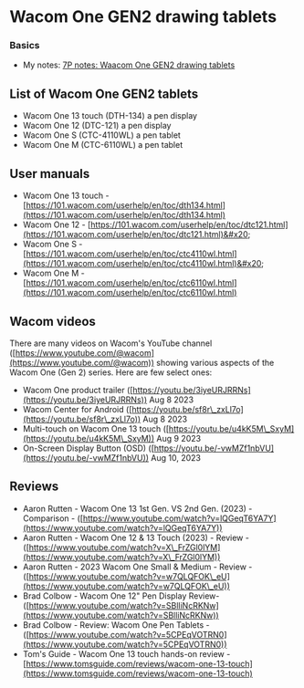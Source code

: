 # Wacom One GEN2 drawing tablets

### Basics

* My notes: [7P notes: Waacom One GEN2 drawing tablets](../../../7p-notes/7p-notes-wacom/7p-notes-wacom-2023-drawing-tablet-refresh.md)&#x20;

## List of Wacom One GEN2 tablets

* Wacom One 13 touch (DTH-134) a pen display
* Wacom One 12 (DTC-121) a pen display
* Wacom One S (CTC-4110WL) a pen tablet
* Wacom One M (CTC-6110WL) a pen tablet

## User manuals

* Wacom One 13 touch - [https://101.wacom.com/userhelp/en/toc/dth134.html](https://101.wacom.com/userhelp/en/toc/dth134.html) &#x20;
* Wacom One 12 - [https://101.wacom.com/userhelp/en/toc/dtc121.html](https://101.wacom.com/userhelp/en/toc/dtc121.html)&#x20;
* Wacom One S - [https://101.wacom.com/userhelp/en/toc/ctc4110wl.html](https://101.wacom.com/userhelp/en/toc/ctc4110wl.html)&#x20;
* Wacom One M - [https://101.wacom.com/userhelp/en/toc/ctc6110wl.html](https://101.wacom.com/userhelp/en/toc/ctc6110wl.html)

## Wacom videos&#x20;

There are many videos on Wacom's YouTube channel ([https://www.youtube.com/@wacom](https://www.youtube.com/@wacom)) showing various aspects of the Wacom One (Gen 2) series. Here are few select ones:&#x20;

* Wacom One product trailer ([https://youtu.be/3iyeURJRRNs](https://youtu.be/3iyeURJRRNs)) Aug 8 2023
* Wacom Center for Android ([https://youtu.be/sf8r\_zxLl7o](https://youtu.be/sf8r\_zxLl7o)) Aug 8 2023
* Multi-touch on Wacom One 13 touch ([https://youtu.be/u4kK5M\_SxyM](https://youtu.be/u4kK5M\_SxyM)) Aug 9 2023
* On-Screen Display Button (OSD) ([https://youtu.be/-vwMZf1nbVU](https://youtu.be/-vwMZf1nbVU)) Aug 10, 2023

## Reviews

* Aaron Rutten - Wacom One 13 1st Gen. VS 2nd Gen. (2023) - Comparison - ([https://www.youtube.com/watch?v=lQGeqT6YA7Y](https://www.youtube.com/watch?v=lQGeqT6YA7Y))
* Aaron Rutten - Wacom One 12 & 13 Touch (2023) - Review - ([https://www.youtube.com/watch?v=X\_FrZGl0lYM](https://www.youtube.com/watch?v=X\_FrZGl0lYM))
* Aaron Rutten - 2023 Wacom One Small & Medium - Review  - ([https://www.youtube.com/watch?v=w7QLQFOK\_eU](https://www.youtube.com/watch?v=w7QLQFOK\_eU))
* Brad Colbow - Wacom One 12" Pen Display Review- ([https://www.youtube.com/watch?v=SBlliNcRKNw](https://www.youtube.com/watch?v=SBlliNcRKNw))
* Brad Colbow - Review: Wacom One Pen Tablets - ([https://www.youtube.com/watch?v=5CPEqVOTRN0](https://www.youtube.com/watch?v=5CPEqVOTRN0))
* Tom's Guide - Wacom One 13 touch hands-on review - [https://www.tomsguide.com/reviews/wacom-one-13-touch](https://www.tomsguide.com/reviews/wacom-one-13-touch) &#x20;

